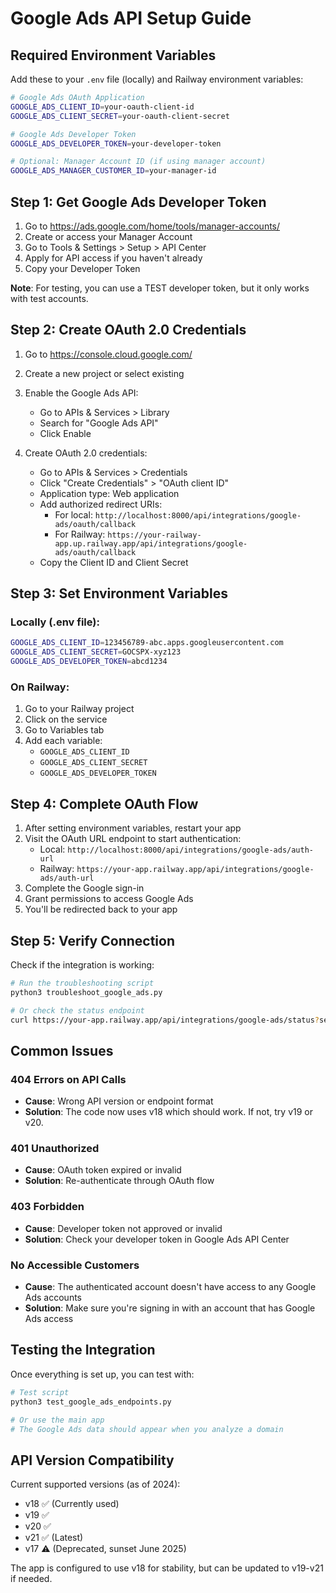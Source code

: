 # Google Ads API Setup Guide

## Required Environment Variables

Add these to your `.env` file (locally) and Railway environment variables:

```bash
# Google Ads OAuth Application
GOOGLE_ADS_CLIENT_ID=your-oauth-client-id
GOOGLE_ADS_CLIENT_SECRET=your-oauth-client-secret

# Google Ads Developer Token
GOOGLE_ADS_DEVELOPER_TOKEN=your-developer-token

# Optional: Manager Account ID (if using manager account)
GOOGLE_ADS_MANAGER_CUSTOMER_ID=your-manager-id
```

## Step 1: Get Google Ads Developer Token

1. Go to https://ads.google.com/home/tools/manager-accounts/
2. Create or access your Manager Account
3. Go to Tools & Settings > Setup > API Center
4. Apply for API access if you haven't already
5. Copy your Developer Token

**Note**: For testing, you can use a TEST developer token, but it only works with test accounts.

## Step 2: Create OAuth 2.0 Credentials

1. Go to https://console.cloud.google.com/
2. Create a new project or select existing
3. Enable the Google Ads API:
   - Go to APIs & Services > Library
   - Search for "Google Ads API"
   - Click Enable

4. Create OAuth 2.0 credentials:
   - Go to APIs & Services > Credentials
   - Click "Create Credentials" > "OAuth client ID"
   - Application type: Web application
   - Add authorized redirect URIs:
     - For local: `http://localhost:8000/api/integrations/google-ads/oauth/callback`
     - For Railway: `https://your-railway-app.up.railway.app/api/integrations/google-ads/oauth/callback`
   - Copy the Client ID and Client Secret

## Step 3: Set Environment Variables

### Locally (.env file):
```bash
GOOGLE_ADS_CLIENT_ID=123456789-abc.apps.googleusercontent.com
GOOGLE_ADS_CLIENT_SECRET=GOCSPX-xyz123
GOOGLE_ADS_DEVELOPER_TOKEN=abcd1234
```

### On Railway:
1. Go to your Railway project
2. Click on the service
3. Go to Variables tab
4. Add each variable:
   - `GOOGLE_ADS_CLIENT_ID`
   - `GOOGLE_ADS_CLIENT_SECRET`
   - `GOOGLE_ADS_DEVELOPER_TOKEN`

## Step 4: Complete OAuth Flow

1. After setting environment variables, restart your app
2. Visit the OAuth URL endpoint to start authentication:
   - Local: `http://localhost:8000/api/integrations/google-ads/auth-url`
   - Railway: `https://your-app.railway.app/api/integrations/google-ads/auth-url`
3. Complete the Google sign-in
4. Grant permissions to access Google Ads
5. You'll be redirected back to your app

## Step 5: Verify Connection

Check if the integration is working:
```bash
# Run the troubleshooting script
python3 troubleshoot_google_ads.py

# Or check the status endpoint
curl https://your-app.railway.app/api/integrations/google-ads/status?session_id=your-session-id
```

## Common Issues

### 404 Errors on API Calls
- **Cause**: Wrong API version or endpoint format
- **Solution**: The code now uses v18 which should work. If not, try v19 or v20.

### 401 Unauthorized
- **Cause**: OAuth token expired or invalid
- **Solution**: Re-authenticate through OAuth flow

### 403 Forbidden
- **Cause**: Developer token not approved or invalid
- **Solution**: Check your developer token in Google Ads API Center

### No Accessible Customers
- **Cause**: The authenticated account doesn't have access to any Google Ads accounts
- **Solution**: Make sure you're signing in with an account that has Google Ads access

## Testing the Integration

Once everything is set up, you can test with:

```python
# Test script
python3 test_google_ads_endpoints.py

# Or use the main app
# The Google Ads data should appear when you analyze a domain
```

## API Version Compatibility

Current supported versions (as of 2024):
- v18 ✅ (Currently used)
- v19 ✅ 
- v20 ✅
- v21 ✅ (Latest)
- v17 ⚠️ (Deprecated, sunset June 2025)

The app is configured to use v18 for stability, but can be updated to v19-v21 if needed.